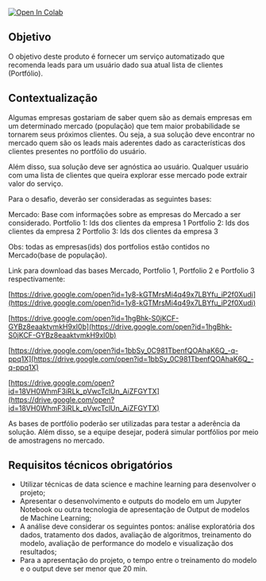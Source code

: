 [![Open In Colab](https://colab.research.google.com/assets/colab-badge.svg)](https://colab.research.google.com/drive/1xhouMuqrRZWZEweikTl7XTDYTaZRDIM9)

## Objetivo

O objetivo deste produto é fornecer um serviço automatizado que recomenda leads para um usuário dado sua atual lista de clientes (Portfólio).
 
## Contextualização

Algumas empresas gostariam de saber quem são as demais empresas em um determinado mercado (população) que tem maior probabilidade se tornarem seus próximos clientes. Ou seja, a sua solução deve encontrar no mercado quem são os leads mais aderentes dado as características dos clientes presentes no portfólio do usuário.

Além disso, sua solução deve ser agnóstica ao usuário. Qualquer usuário com uma lista de clientes que queira explorar esse mercado pode extrair valor do serviço.       

Para o desafio, deverão ser consideradas as seguintes bases:

Mercado: Base com informações sobre as empresas do Mercado a ser considerado. 
Portfolio 1: Ids dos clientes da empresa 1
Portfolio 2: Ids dos clientes da empresa 2
Portfolio 3: Ids dos clientes da empresa 3 

Obs: todas as empresas(ids) dos portfolios estão contidos no Mercado(base de população). 

Link para download das bases Mercado, Portfolio 1, Portfolio 2 e Portfolio 3 respectivamente: 

[https://drive.google.com/open?id=1y8-kGTMrsMi4q49x7LBYfu_iP2f0Xudi](https://drive.google.com/open?id=1y8-kGTMrsMi4q49x7LBYfu_iP2f0Xudi)

[https://drive.google.com/open?id=1hgBhk-S0jKCF-GYBz8eaaktvmkH9xI0b](https://drive.google.com/open?id=1hgBhk-S0jKCF-GYBz8eaaktvmkH9xI0b)

[https://drive.google.com/open?id=1bbSy_0C981TbenfQOAhaK6Q_-q-ppq1X](https://drive.google.com/open?id=1bbSy_0C981TbenfQOAhaK6Q_-q-ppq1X)

[https://drive.google.com/open?id=18VH0WhmF3iRLk_pVwcTclUn_AiZFGYTX](https://drive.google.com/open?id=18VH0WhmF3iRLk_pVwcTclUn_AiZFGYTX)

As bases de portfólio poderão ser utilizadas para testar a aderência da solução. Além disso, se a equipe desejar, poderá simular portfólios por meio de amostragens no mercado. 

## Requisitos técnicos obrigatórios

-  Utilizar técnicas de data science e machine learning para desenvolver o projeto;
-  Apresentar o desenvolvimento e outputs do modelo em um Jupyter Notebook ou outra tecnologia de apresentação de Output de modelos de Machine Learning;
-  A análise deve considerar os seguintes pontos: análise exploratória dos dados, tratamento dos dados, avaliação de algoritmos, treinamento do modelo, avaliação de performance do modelo e visualização dos resultados; 
-  Para a apresentação do projeto, o tempo entre o treinamento do modelo e o output deve ser menor que 20 min. 
